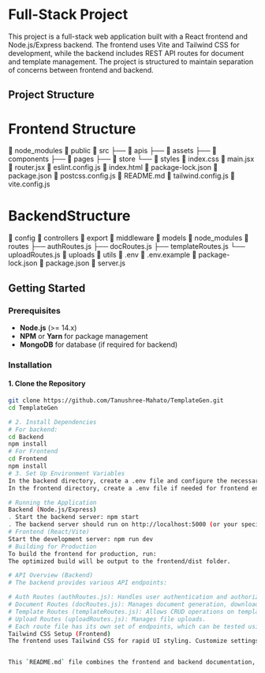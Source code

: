 # Full-Stack Project

This project is a full-stack web application built with a React frontend and Node.js/Express backend. The frontend uses Vite and Tailwind CSS for development, while the backend includes REST API routes for document and template management. The project is structured to maintain separation of concerns between frontend and backend.

## Project Structure


# Frontend Structure

📁 node_modules
📁 public
📁 src
    ├── 📁 apis
    ├── 📁 assets
    ├── 📁 components
    ├── 📁 pages
    ├── 📁 store
    └── 📁 styles
📄 index.css
📄 main.jsx
📄 router.jsx
📄 eslint.config.js
📄 index.html
📄 package-lock.json
📄 package.json
📄 postcss.config.js
📄 README.md
📄 tailwind.config.js
📄 vite.config.js

# BackendStructure
📁 config
📁 controllers
📁 export
📁 middleware
📁 models
📁 node_modules
📁 routes
    ├── authRoutes.js
    ├── docRoutes.js
    ├── templateRoutes.js
    └── uploadRoutes.js
📁 uploads
📁 utils
📄 .env
📄 .env.example
📄 package-lock.json
📄 package.json
📄 server.js

## Getting Started

### Prerequisites

- **Node.js** (>= 14.x)
- **NPM** or **Yarn** for package management
- **MongoDB** for database (if required for backend)

### Installation

#### 1. Clone the Repository
```bash
git clone https://github.com/Tanushree-Mahato/TemplateGen.git
cd TemplateGen

# 2. Install Dependencies
# For backend:
cd Backend
npm install
# For Frontend
cd Frontend
npm install
# 3. Set Up Environment Variables
In the backend directory, create a .env file and configure the necessary environment variables (refer to .env.example).
In the frontend directory, create a .env file if needed for frontend environment variables (e.g., API base URL).

# Running the Application
Backend (Node.js/Express)
. Start the backend server: npm start
. The backend server should run on http://localhost:5000 (or your specified port).
# Frontend (React/Vite)
Start the development server: npm run dev
# Building for Production
To build the frontend for production, run:
The optimized build will be output to the frontend/dist folder.

# API Overview (Backend)
# The backend provides various API endpoints:

# Auth Routes (authRoutes.js): Handles user authentication and authorization.
# Document Routes (docRoutes.js): Manages document generation, download, and storage.
# Template Routes (templateRoutes.js): Allows CRUD operations on templates.
# Upload Routes (uploadRoutes.js): Manages file uploads.
# Each route file has its own set of endpoints, which can be tested using Postman or another API client.
Tailwind CSS Setup (Frontend)
The frontend uses Tailwind CSS for rapid UI styling. Customize settings in tailwind.config.js and index.css as needed.


This `README.md` file combines the frontend and backend documentation, explaining the setup, structure, and basic usage for each. Adjust the content as needed to match specific project details or configurations.
